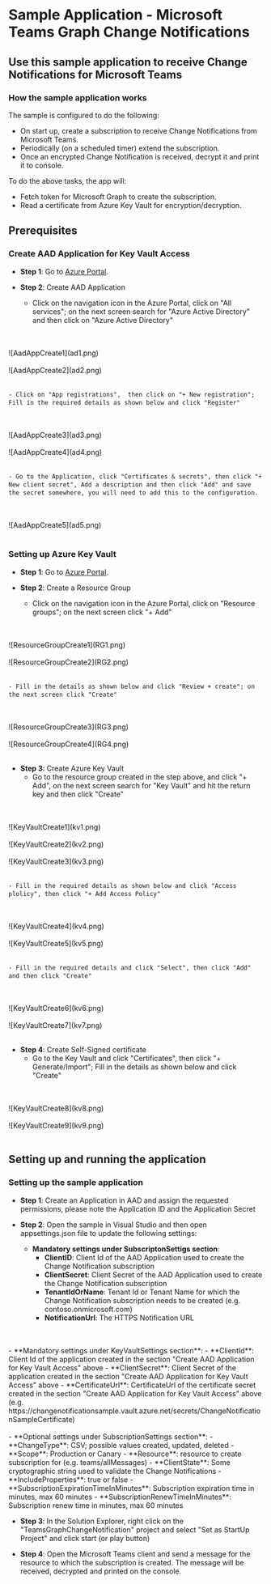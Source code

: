 # Sample Application - Microsoft Teams Graph Change Notifications

## Use this sample application to receive Change Notifications for Microsoft Teams

### How the sample application works

The sample is configured to do the following:
- On start up, create a subscription to receive Change Notifications from Microsoft Teams.
- Periodically (on a scheduled timer) extend the subscription.
- Once an encrypted Change Notification is received, decrypt it and print it to console.

To do the above tasks, the app will:
- Fetch token for Microsoft Graph to create the subscription.
- Read a certificate from Azure Key Vault for encryption/decryption.

## Prerequisites

### Create AAD Application for Key Vault Access

- **Step 1**: Go to [Azure Portal](https://portal.azure.com/).

- **Step 2**: Create AAD Application
    - Click on the navigation icon in the Azure Portal, click on "All services"; on the next screen search for "Azure Active Directory" and then click on "Azure Active Directory"
<br/>
<br/>
    ![AadAppCreate1](ad1.png)
<br/>
<br/>
    ![AadAppCreate2](ad2.png)
<br/>
<br/>

    - Click on "App registrations",  then click on "+ New registration"; Fill in the required details as shown below and click "Register"
<br/>
<br/>
    ![AadAppCreate3](ad3.png)
<br/>
<br/>
    ![AadAppCreate4](ad4.png)
<br/>
<br/>

    - Go to the Application, click "Certificates & secrets", then click "+ New client secret", Add a description and then click "Add" and save the secret somewhere, you will need to add this to the configuration.
<br/>
<br/>
    ![AadAppCreate5](ad5.png)
<br/>
<br/>

### Setting up Azure Key Vault

- **Step 1**: Go to [Azure Portal](https://portal.azure.com/).

- **Step 2**: Create a Resource Group
    - Click on the navigation icon in the Azure Portal, click on "Resource groups"; on the next screen click "+ Add"
<br/>
<br/>
    ![ResourceGroupCreate1](RG1.png)
<br/>
<br/>
    ![ResourceGroupCreate2](RG2.png)
<br/>
<br/>

    - Fill in the details as shown below and click "Review + create"; on the next screen click "Create"
<br/>
<br/>
    ![ResourceGroupCreate3](RG3.png)
<br/>
<br/>
    ![ResourceGroupCreate4](RG4.png)
<br/>
<br/>

- **Step 3**: Create Azure Key Vault
    - Go to the resource group created in the step above, and click "+ Add", on the next screen search for "Key Vault" and hit the return key and then click "Create"
<br/>
<br/>
    ![KeyVaultCreate1](kv1.png)
<br/>
<br/>
    ![KeyVaultCreate2](kv2.png)
<br/>
<br/>
    ![KeyVaultCreate3](kv3.png)
<br/>
<br/>

    - Fill in the required details as shown below and click "Access plolicy", then click "+ Add Access Policy"
<br/>
<br/>
    ![KeyVaultCreate4](kv4.png)
<br/>
<br/>
    ![KeyVaultCreate5](kv5.png)
<br/>
<br/>

    - Fill in the required details and click "Select", then click "Add" and then click "Create"
<br/>
<br/>
    ![KeyVaultCreate6](kv6.png)
<br/>
<br/>
    ![KeyVaultCreate7](kv7.png)
<br/>
<br/>

- **Step 4**: Create Self-Signed certificate
    - Go to the Key Vault and click "Certificates", then click "+ Generate/Import"; Fill in the details as shown below and click "Create"
<br/>
<br/>
    ![KeyVaultCreate8](kv8.png)
<br/>
<br/>
    ![KeyVaultCreate9](kv9.png)
<br/>
<br/>

## Setting up and running the application

### Setting up the sample application

- **Step 1**: Create an Application in AAD and assign the requested permissions, please note the Application ID and the Application Secret

- **Step 2**: Open the sample in Visual Studio and then open appsettings.json file to update the following settings:
    - **Mandatory settings under SubscriptonSettigs section**:
        - **ClientID**: Client Id of the AAD Application used to create the Change Notification subscription
        - **ClientSecret**: Client Secret of the AAD Application used to create the Change Notification subscription
        - **TenantIdOrName**: Tenant Id or Tenant Name for which the Change Notification subscription needs to be created (e.g. contoso.onmicrosoft.com)
        - **NotificationUrl**: The HTTPS Notification URL
<br/>
<br/>
    - **Mandatory settings under KeyVaultSettings section**:
        - **ClientId**: Client Id of the application created in the section "Create AAD Application for Key Vault Access" above
        - **ClientSecret**: Client Secret of the application created in the section "Create AAD Application for Key Vault Access" above
        - **CertificateUrl**: CertificateUrl of the certificate secret created in the section "Create AAD Application for Key Vault Access" above (e.g. https://changenotificationsample.vault.azure.net/secrets/ChangeNotificationSampleCertificate)
<br/>
<br/>
    - **Optional settings under SubscriptionSettings section**:
        - **ChangeType**: CSV; possible values created, updated, deleted
        - **Scope**: Production or Canary
        - **Resource**: resource to create subscription for (e.g. teams/allMessages)
        - **ClientState**: Some cryptographic string used to validate the Change Notifications
        - **IncludeProperties**: true or false
        - **SubscriptionExpirationTimeInMinutes**: Subscription expiration time in minutes, max 60 minutes 
        - **SubscriptionRenewTimeInMinutes**: Subscription renew time in minutes, max 60 minutes

- **Step 3**: In the Solution Explorer, right click on the "TeamsGraphChangeNotification" project and select "Set as StartUp Project" and click start (or play button)

- **Step 4**: Open the Microsoft Teams client and send a message for the resource to which the subscription is created. The message will be received, decrypted and printed on the console.
